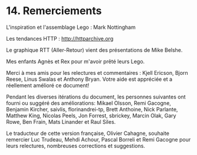 # 14. Remerciements

L'inspiration et l'assemblage Lego : Mark Nottingham

Les tendances HTTP : http://httparchive.org

Le graphique RTT (Aller-Retour) vient des présentations de Mike Belshe.

Mes enfants Agnès et Rex pour m'avoir prêté leurs Lego.

Merci à mes amis pour les relectures et commentaires : Kjell Ericson, Bjorn Reese, Linus Swalas et Anthony Bryan. Votre aide est appréciée et a réellement amélioré ce document!

Pendant les diverses itérations du document, les personnes suivantes ont fourni ou suggéré des améliorations: Mikael Olsson, Remi Gacogne, Benjamin Kircher, saivlis, florinandrei-tp, Brett Anthoine, Nick Parlante, Matthew King, Nicolas Peels, Jon Forrest, sbrickey, Marcin Olak, Gary Rowe, Ben Frain, Mats Linander et Raul Siles.

Le traducteur de cette version française, Olivier Cahagne, souhaite remercier Luc Trudeau, Mehdi Achour, Pascal Borreli et Remi Gacogne pour leurs relectures, nombreuses corrections et suggestions.
